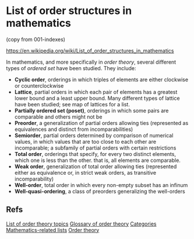 # List of order structures in mathematics

(copy from 001-indexes)

https://en.wikipedia.org/wiki/List_of_order_structures_in_mathematics

In mathematics, and more specifically in *order theory*, several different types of *ordered set* have been studied. They include:
- **Cyclic order**, orderings in which triples of elements are either clockwise or counterclockwise
- **Lattice**, partial orders in which each pair of elements has a greatest lower bound and a least upper bound. Many different types of lattice have been studied; see map of lattices for a list.
- **Partially ordered set (poset)**, orderings in which some pairs are comparable and others might not be
- **Preorder**, a generalization of partial orders allowing ties (represented as equivalences and distinct from incomparabilities)
- **Semiorder**, partial orders determined by comparison of numerical values, in which values that are too close to each other are incomparable; a subfamily of partial orders with certain restrictions
- **Total order**, orderings that specify, for every two distinct elements, which one is less than the other. that is, all elements are comparable.
- **Weak order**, generalization of total order allowing ties (represented either as equivalence or, in strict weak orders, as transitive incomparability)
- **Well-order**, total order in which every non-empty subset has an infinum
- **Well-quasi-ordering**, a class of preorders generalizing the well-orders



## Refs

[List of order theory topics](https://en.wikipedia.org/wiki/List_of_order_theory_topics)
[Glossary of order theory](https://en.wikipedia.org/wiki/Glossary_of_order_theory)
[Categories](https://en.wikipedia.org/wiki/Help:Category)
[Mathematics-related lists](https://en.wikipedia.org/wiki/Category:Mathematics-related_lists)
[Order theory](https://en.wikipedia.org/wiki/Category:Order_theory)
